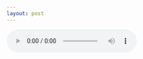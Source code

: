 ```yaml
---
layout: post
---
```

<audio controls="controls">
  <source src="/multimedia/My love - Weslife.ogg" type="audio/ogg" />
  <source src="/multimedia/Ayu Ting Ting - Sambalado.ogg" type="audio/ogg"/>
Your browser does not support the audio element.
</audio> 